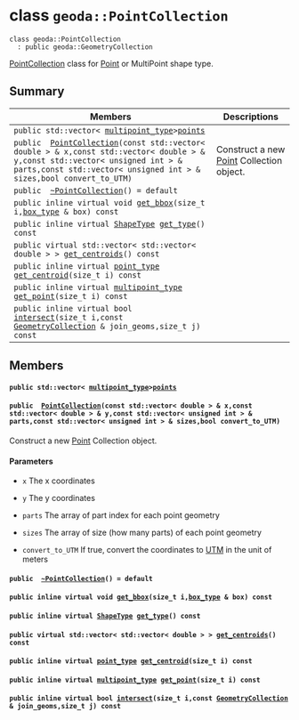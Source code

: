 # class `geoda::PointCollection` 

```
class geoda::PointCollection
  : public geoda::GeometryCollection
```  

[PointCollection](#classgeoda_1_1_point_collection) class for [Point](./cpp/api-geoda::Point.md#classgeoda_1_1_point) or MultiPoint shape type.

## Summary

 Members                        | Descriptions                                
--------------------------------|---------------------------------------------
`public std::vector< `[`multipoint_type`](./cpp/api-multipoint_type.md#geometry_8h_1adabc488e138eb16d35bb5ab9437ed3e2)` > `[`points`](#classgeoda_1_1_point_collection_1a6ed0c3ce70517956fe772e04be10ab64) | 
`public  `[`PointCollection`](#classgeoda_1_1_point_collection_1a14a4a07a9764a873c484ca2ce848fe9f)`(const std::vector< double > & x,const std::vector< double > & y,const std::vector< unsigned int > & parts,const std::vector< unsigned int > & sizes,bool convert_to_UTM)` | Construct a new [Point](./cpp/api-geoda::Point.md#classgeoda_1_1_point) Collection object.
`public  `[`~PointCollection`](#classgeoda_1_1_point_collection_1a26553cc40bba006f0fde1009ef04f8ed)`() = default` | 
`public inline virtual void `[`get_bbox`](#classgeoda_1_1_point_collection_1a69b5a12de3a654d0ee1534453a151b41)`(size_t i,`[`box_type`](./cpp/api-box_type.md#geometry_8h_1a7d32eb4d5272ffdaf1a4c210691779fb)` & box) const` | 
`public inline virtual `[`ShapeType`](./cpp/api-ShapeType.md#namespacegeoda_1a20fd16562e89848c50247b0d9c865348)` `[`get_type`](#classgeoda_1_1_point_collection_1a921fe7b5e7567d09d6906d11fe5cd3fb)`() const` | 
`public virtual std::vector< std::vector< double > > `[`get_centroids`](#classgeoda_1_1_point_collection_1a0aecf4ebc56a1b826ed560247400b667)`() const` | 
`public inline virtual `[`point_type`](./cpp/api-point_type.md#geometry_8h_1a4955b56f005be86f2d38486958dba53b)` `[`get_centroid`](#classgeoda_1_1_point_collection_1a027464f6cbe726125a23b7eac3a08ed3)`(size_t i) const` | 
`public inline virtual `[`multipoint_type`](./cpp/api-multipoint_type.md#geometry_8h_1adabc488e138eb16d35bb5ab9437ed3e2)` `[`get_point`](#classgeoda_1_1_point_collection_1a2439ee91039cbb5fd494630df7f36775)`(size_t i) const` | 
`public inline virtual bool `[`intersect`](#classgeoda_1_1_point_collection_1a6c5cbccddbd2bdeb498d6f003fff1cb8)`(size_t i,const `[`GeometryCollection`](./cpp/api-geoda::GeometryCollection.md#classgeoda_1_1_geometry_collection)` & join_geoms,size_t j) const` | 

## Members

#### `public std::vector< `[`multipoint_type`](./cpp/api-multipoint_type.md#geometry_8h_1adabc488e138eb16d35bb5ab9437ed3e2)` > `[`points`](#classgeoda_1_1_point_collection_1a6ed0c3ce70517956fe772e04be10ab64) 

#### `public  `[`PointCollection`](#classgeoda_1_1_point_collection_1a14a4a07a9764a873c484ca2ce848fe9f)`(const std::vector< double > & x,const std::vector< double > & y,const std::vector< unsigned int > & parts,const std::vector< unsigned int > & sizes,bool convert_to_UTM)` 

Construct a new [Point](./cpp/api-geoda::Point.md#classgeoda_1_1_point) Collection object.

#### Parameters
* `x` The x coordinates 

* `y` The y coordinates 

* `parts` The array of part index for each point geometry 

* `sizes` The array of size (how many parts) of each point geometry 

* `convert_to_UTM` If true, convert the coordinates to [UTM](./cpp/api-UTM.md#namespace_u_t_m) in the unit of meters

#### `public  `[`~PointCollection`](#classgeoda_1_1_point_collection_1a26553cc40bba006f0fde1009ef04f8ed)`() = default` 

#### `public inline virtual void `[`get_bbox`](#classgeoda_1_1_point_collection_1a69b5a12de3a654d0ee1534453a151b41)`(size_t i,`[`box_type`](./cpp/api-box_type.md#geometry_8h_1a7d32eb4d5272ffdaf1a4c210691779fb)` & box) const` 

#### `public inline virtual `[`ShapeType`](./cpp/api-ShapeType.md#namespacegeoda_1a20fd16562e89848c50247b0d9c865348)` `[`get_type`](#classgeoda_1_1_point_collection_1a921fe7b5e7567d09d6906d11fe5cd3fb)`() const` 

#### `public virtual std::vector< std::vector< double > > `[`get_centroids`](#classgeoda_1_1_point_collection_1a0aecf4ebc56a1b826ed560247400b667)`() const` 

#### `public inline virtual `[`point_type`](./cpp/api-point_type.md#geometry_8h_1a4955b56f005be86f2d38486958dba53b)` `[`get_centroid`](#classgeoda_1_1_point_collection_1a027464f6cbe726125a23b7eac3a08ed3)`(size_t i) const` 

#### `public inline virtual `[`multipoint_type`](./cpp/api-multipoint_type.md#geometry_8h_1adabc488e138eb16d35bb5ab9437ed3e2)` `[`get_point`](#classgeoda_1_1_point_collection_1a2439ee91039cbb5fd494630df7f36775)`(size_t i) const` 

#### `public inline virtual bool `[`intersect`](#classgeoda_1_1_point_collection_1a6c5cbccddbd2bdeb498d6f003fff1cb8)`(size_t i,const `[`GeometryCollection`](./cpp/api-geoda::GeometryCollection.md#classgeoda_1_1_geometry_collection)` & join_geoms,size_t j) const` 

